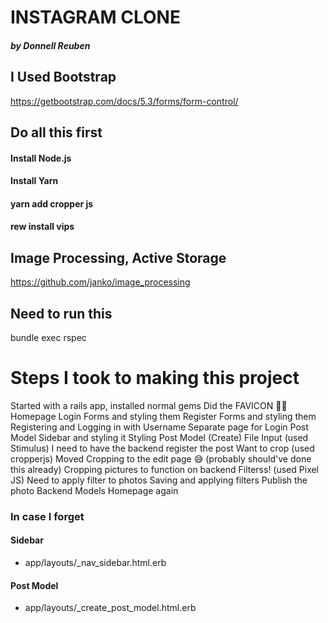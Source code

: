 # INSTAGRAM CLONE
##### by Donnell Reuben

## I Used Bootstrap
https://getbootstrap.com/docs/5.3/forms/form-control/

## Do all this first
#### Install Node.js
#### Install Yarn
#### yarn add cropper js
#### rew install vips

## Image Processing, Active Storage 
https://github.com/janko/image_processing

## Need to run this
bundle exec rspec

# Steps I took to making this project
Started with a rails app, installed normal gems
Did the FAVICON 🙌🏾
Homepage
Login Forms and styling them
Register Forms and styling them
Registering and Logging in with Username
Separate page for Login
Post Model
Sidebar and styling it
Styling Post Model (Create)
File Input (used Stimulus)
I need to have the backend register the post
Want to crop (used cropperjs)
Moved Cropping to the edit page 😅 (probably should've done this already)
Cropping pictures to function on backend
Filterss! (used Pixel JS)
Need to apply filter to photos 
Saving and applying filters
Publish the photo 
Backend Models
Homepage again


### In case I forget
#### Sidebar
- app/layouts/_nav_sidebar.html.erb

#### Post Model
- app/layouts/_create_post_model.html.erb

